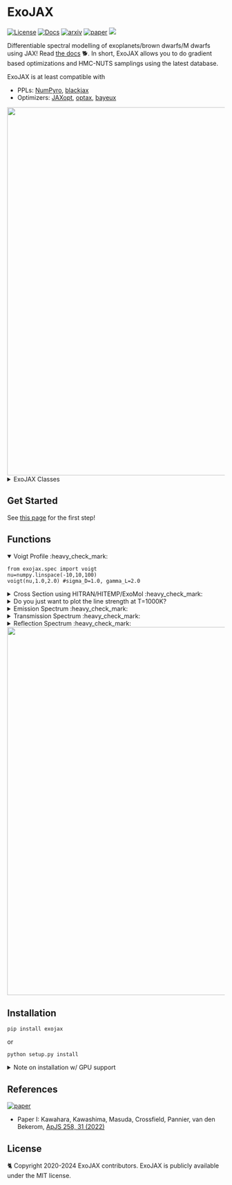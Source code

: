 # ExoJAX
 [![License](https://img.shields.io/github/license/HajimeKawahara/exojax)](https://github.com/HajimeKawahara/exojax/blob/develop/LICENSE)
 [![Docs](https://img.shields.io/badge/docs-exojax-brightgreen)](http://secondearths.sakura.ne.jp/exojax/)
 [![arxiv](https://img.shields.io/badge/arxiv-2105.14782-blue)](http://arxiv.org/abs/2105.14782)
 [![paper](https://img.shields.io/badge/paper-ApJS_258_31_(2022)-orange)](https://iopscience.iop.org/article/10.3847/1538-4365/ac3b4d) 
 <a href="https://codeclimate.com/github/HajimeKawahara/exojax/maintainability"><img src="https://api.codeclimate.com/v1/badges/97c5e8835f3ef9c4ad7c/maintainability" /></a>

Differentiable spectral modelling of exoplanets/brown dwarfs/M dwarfs using JAX!
Read [the docs](http://secondearths.sakura.ne.jp/exojax/develop) 🐕. 
In short, ExoJAX allows you to do gradient based optimizations and HMC-NUTS samplings using the latest database.

ExoJAX is at least compatible with

- PPLs: [NumPyro](https://github.com/pyro-ppl/numpyro), [blackjax](https://github.com/blackjax-devs/blackjax) 
- Optimizers: [JAXopt](https://github.com/google/jaxopt), [optax](https://github.com/google-deepmind/optax), [bayeux](https://github.com/jax-ml/bayeux)

<img src="https://user-images.githubusercontent.com/15956904/222950543-6de25bb2-48f2-4bc7-a588-77daa105442e.png" Titie="exojax" Width=850px>

<details><summary>ExoJAX Classes</summary>

- Databases: *db (mdb: molecular, adb: atomic, cdb:continuum, pdb: particulates)
- Opacity Calculators: opa  (i.e. Voigt profile)
- Atmospheric Radiative Transfer: art (emission w, w/o scattering, refelction, transmission)
- Atompsheric Microphysics: amp (clouds etc)

</details>

## Get Started 

See [this page](http://secondearths.sakura.ne.jp/exojax/develop/tutorials/get_started.html) for the first step!

## Functions

<details open><summary>Voigt Profile :heavy_check_mark: </summary>

```python3
from exojax.spec import voigt
nu=numpy.linspace(-10,10,100)
voigt(nu,1.0,2.0) #sigma_D=1.0, gamma_L=2.0
```

</details>

<details><summary>Cross Section using HITRAN/HITEMP/ExoMol :heavy_check_mark: </summary>
 
```python
from exojax.utils.grids import wavenumber_grid
from exojax.spec.api import MdbExomol
from exojax.spec.opacalc import OpaPremodit

from jax import config
config.update("jax_enable_x64", True)

nu_grid,wav,res=wavenumber_grid(1900.0,2300.0,200000,xsmode="premodit",unit="cm-1",)
mdb = MdbExomol(".database/CO/12C-16O/Li2015",nu_grid)
opa = OpaPremodit(mdb,nu_grid,auto_trange=[900.0,1100.0])
xsv = opa.xsvector(1000.0, 1.0) # cross section for 1000K, 1 bar
```

 <img src="https://user-images.githubusercontent.com/15956904/111430765-2eedf180-873e-11eb-9740-9e1a313d590c.png" Titie="exojax auto cross section" Width=850px> 

</details>



<details><summary>Do you just want to plot the line strength at T=1000K? </summary>

```python
mdb.change_reference_temperature(1000.) # at 1000K
plt.plot(mdb.nu_lines,mdb.line_strength_ref,".")
```

</details>

<details><summary>Emission Spectrum :heavy_check_mark: </summary>

```python
art = ArtEmisPure(nu_grid=nu_grid, pressure_btm=1.e2, pressure_top=1.e-8, nlayer=100)
F = art.run(dtau, Tarr)
```

<img src="https://user-images.githubusercontent.com/15956904/116488770-286ea000-a8ce-11eb-982d-7884b423592c.png" Titie="exojax auto \emission spectrum" Width=850px> 

</details>

<details><summary>Transmission Spectrum :heavy_check_mark: </summary></details>
<details><summary>Reflection Spectrum :heavy_check_mark: </summary></details>



<img src="https://github.com/HajimeKawahara/exojax/assets/15956904/671a3dc5-718e-463d-911a-08d8ca94119b" Titie="exojax" Width=850px>

## Installation

```
pip install exojax
```

or

```
python setup.py install
```

<details><summary>Note on installation w/ GPU support</summary>

:books: You need to install CUDA, JAX w/ NVIDIA GPU support.

Visit [here](https://github.com/google/jax) for the installation of GPU supported JAX.

</details>


## References
[![paper](https://img.shields.io/badge/paper_I-ApJS_258_31_(2022)-orange)](https://iopscience.iop.org/article/10.3847/1538-4365/ac3b4d) 

- Paper I: Kawahara, Kawashima, Masuda, Crossfield, Pannier, van den Bekerom, [ApJS 258, 31 (2022)](https://iopscience.iop.org/article/10.3847/1538-4365/ac3b4d)

## License

🐈 Copyright 2020-2024 ExoJAX contributors. ExoJAX is publicly available under the MIT license.
